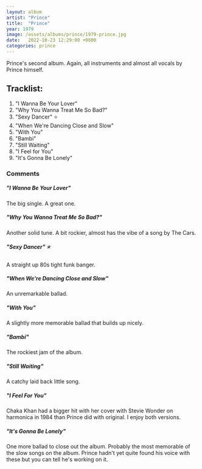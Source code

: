 ```yaml
---
layout: album
artist: "Prince"
title:  "Prince"
year: 1979
image: /assets/albums/prince/1979-prince.jpg
date:   2022-10-23 12:29:00 +0800
categories: prince
---
```

Prince's second album. Again, all instruments and almost all vocals by Prince himself.  

## Tracklist:

1.	"I Wanna Be Your Lover"
2.	"Why You Wanna Treat Me So Bad?"
3.	"Sexy Dancer" ⭐️
4.	"When We're Dancing Close and Slow"
5.	"With You"
6.	"Bambi"
7.	"Still Waiting"
8.	"I Feel for You"
9.	"It's Gonna Be Lonely"

### Comments

##### "I Wanna Be Your Lover"

The big single. A great one.

##### "Why You Wanna Treat Me So Bad?"

Another solid tune. A bit rockier, almost has the vibe of a song by The Cars.

##### "Sexy Dancer" ⭐️

A straight up 80s tight funk banger.

##### "When We're Dancing Close and Slow"

An unremarkable ballad.

##### "With You"

A slightly more memorable ballad that builds up nicely.

##### "Bambi"

The rockiest jam of the album.

##### "Still Waiting"

A catchy laid back little song.

##### "I Feel For You"

Chaka Khan had a bigger hit with her cover with Stevie Wonder on harmonica in 1984 than Prince did with original. I enjoy both versions.

##### "It's Gonna Be Lonely"

One more ballad to close out the album. Probably the most memorable of the slow songs on the album. Prince hadn't yet quite found his voice with these but you can tell he's working on it.